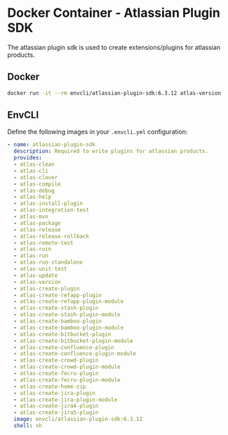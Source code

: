 # Docker Container - Atlassian Plugin SDK

The atlassian plugin sdk is used to create extensions/plugins for atlassian products.

## Docker

```bash
docker run -it --rm envcli/atlassian-plugin-sdk:6.3.12 atlas-version
```

## EnvCLI

Define the following images in your `.envcli.yml` configuration:

```yaml
- name: atlassian-plugin-sdk
  description: Required to write plugins for atlassian products.
  provides:
  - atlas-clean
  - atlas-cli
  - atlas-clover
  - atlas-compile
  - atlas-debug
  - atlas-help
  - atlas-install-plugin
  - atlas-integration-test
  - atlas-mvn
  - atlas-package
  - atlas-release
  - atlas-release-rollback
  - atlas-remote-test
  - atlas-ruin
  - atlas-run
  - atlas-run-standalone
  - atlas-unit-test
  - atlas-update
  - atlas-version
  - atlas-create-plugin
  - atlas-create-refapp-plugin
  - atlas-create-refapp-plugin-module
  - atlas-create-stash-plugin
  - atlas-create-stash-plugin-module
  - atlas-create-bamboo-plugin
  - atlas-create-bamboo-plugin-module
  - atlas-create-bitbucket-plugin
  - atlas-create-bitbucket-plugin-module
  - atlas-create-confluence-plugin
  - atlas-create-confluence-plugin-module
  - atlas-create-crowd-plugin
  - atlas-create-crowd-plugin-module
  - atlas-create-fecru-plugin
  - atlas-create-fecru-plugin-module
  - atlas-create-home-zip
  - atlas-create-jira-plugin
  - atlas-create-jira-plugin-module
  - atlas-create-jira4-plugin
  - atlas-create-jira5-plugin
  image: envcli/atlassian-plugin-sdk:6.3.12
  shell: sh
```
